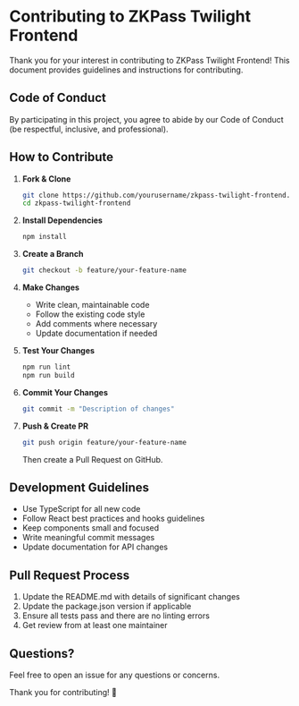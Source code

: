 # Contributing to ZKPass Twilight Frontend

Thank you for your interest in contributing to ZKPass Twilight Frontend! This document provides guidelines and instructions for contributing.

## Code of Conduct

By participating in this project, you agree to abide by our Code of Conduct (be respectful, inclusive, and professional).

## How to Contribute

1. **Fork & Clone**
   ```bash
   git clone https://github.com/yourusername/zkpass-twilight-frontend.git
   cd zkpass-twilight-frontend
   ```

2. **Install Dependencies**
   ```bash
   npm install
   ```

3. **Create a Branch**
   ```bash
   git checkout -b feature/your-feature-name
   ```

4. **Make Changes**
   - Write clean, maintainable code
   - Follow the existing code style
   - Add comments where necessary
   - Update documentation if needed

5. **Test Your Changes**
   ```bash
   npm run lint
   npm run build
   ```

6. **Commit Your Changes**
   ```bash
   git commit -m "Description of changes"
   ```

7. **Push & Create PR**
   ```bash
   git push origin feature/your-feature-name
   ```
   Then create a Pull Request on GitHub.

## Development Guidelines

- Use TypeScript for all new code
- Follow React best practices and hooks guidelines
- Keep components small and focused
- Write meaningful commit messages
- Update documentation for API changes

## Pull Request Process

1. Update the README.md with details of significant changes
2. Update the package.json version if applicable
3. Ensure all tests pass and there are no linting errors
4. Get review from at least one maintainer

## Questions?

Feel free to open an issue for any questions or concerns.

Thank you for contributing! 🎉
